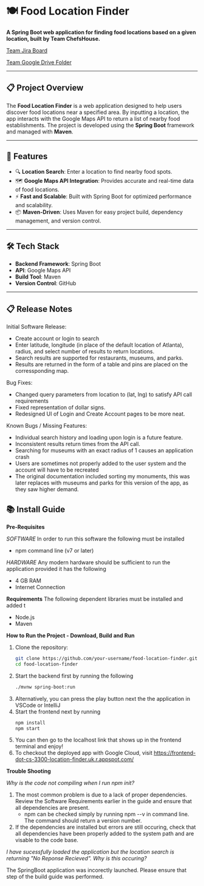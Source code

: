 # 🍽️ Food Location Finder

**A Spring Boot web application for finding food locations based on a given location, built by Team ChefsHouse.**

[Team Jira Board](https://gatech-cs-3300-team.atlassian.net/jira/software/projects/DO/boards/1)

[Team Google Drive Folder](https://drive.google.com/drive/folders/1ox0vkPHtiTBqb879qKNTD0goqUHFb6Hs)

---

## 📋 Project Overview

The **Food Location Finder** is a web application designed to help users discover food locations near a specified area. By inputting a location, the app interacts with the Google Maps API to return a list of nearby food establishments. The project is developed using the **Spring Boot** framework and managed with **Maven**.

---

## 🚀 Features

- 🔍 **Location Search**: Enter a location to find nearby food spots.
- 🗺️ **Google Maps API Integration**: Provides accurate and real-time data of food locations.
- ⚡ **Fast and Scalable**: Built with Spring Boot for optimized performance and scalability.
- 📦 **Maven-Driven**: Uses Maven for easy project build, dependency management, and version control.

---

## 🛠️ Tech Stack

- **Backend Framework**: Spring Boot
- **API**: Google Maps API
- **Build Tool**: Maven
- **Version Control**: GitHub

---

## 📋 Release Notes

Initial Software Release:

* Create account or login to search
* Enter latitude, longitude (in place of the default location of Atlanta), radius, and select number of results to return locations.
* Search results are supported for restaurants, museums, and parks.
* Results are returned in the form of a table and pins are placed on the corressponding map.

Bug Fixes:

* Changed query parameters from location to (lat, lng) to satisfy API call requirements
* Fixed representation of dollar signs.
* Redesigned UI of Login and Create Account pages to be more neat.

Known Bugs / Missing Features:

* Individual search history and loading upon login is a future feature.
* Inconsistent results return times from the API call.
* Searching for museums with an exact radius of 1 causes an application crash
* Users are sometimes not properly added to the user system and the account will have to be recreated
* The original documentation included sorting my monuments, this was later replaces with museums and parks for this version of the app, as they saw higher demand.

## 📚 Install Guide

**Pre-Requisites**

*SOFTWARE*
In order to run this software the following must be installed
-  npm command line (v7 or later)


*HARDWARE*
Any modern hardware should be sufficient to run the application provided it has the following
- 4 GB RAM
- Internet Connection


**Requirements**
The following dependent libraries must be installed and added t
- Node.js
- Maven

**How to Run the Project - Download, Build and Run**

1. Clone the repository:
   ```bash
   git clone https://github.com/your-username/food-location-finder.git
   cd food-location-finder
2. Start the backend first by running the following
   ```bash
   ./mvnw spring-boot:run
4. Alternatively, you can press the play button next the the application in VSCode or IntelliJ
5. Start the frontend next by running
   ```bash
   npm install
   npm start
6. You can then go to the localhost link that shows up in the frontend terminal and enjoy!
7. To checkout the deployed app with Google Cloud, visit https://frontend-dot-cs-3300-location-finder.uk.r.appspot.com/

**Trouble Shooting**


*Why is the code not compiling when I run npm init?*

1. The most common problem is due to a lack of proper dependencies. Review the Software Requirements earlier in the guide and ensure that all dependencies are present.
   - npm can be checked simply by running npm --v in command line. The command should return a version number.
2. If the dependencies are installed but errors are still occuring, check that all dependencies have been properly added to the system path and are visable to the code base.

*I have sucessfully loaded the application but the location search is returning "No Reponse Recieved". Why is this occuring?*

   The SpringBoot application was incorectly launched. Please ensure that step of the build guide was performed.


